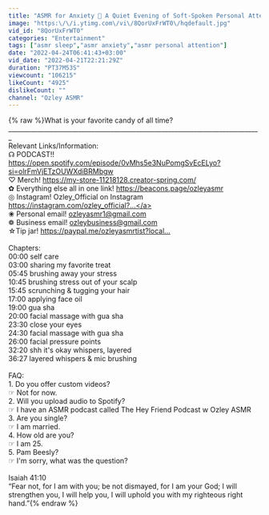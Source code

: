 ```yaml
---
title: "ASMR for Anxiety 🌿 A Quiet Evening of Soft-Spoken Personal Attention for Sleep"
image: "https:\/\/i.ytimg.com\/vi\/8QorUxFrWT0\/hqdefault.jpg"
vid_id: "8QorUxFrWT0"
categories: "Entertainment"
tags: ["asmr sleep","asmr anxiety","asmr personal attention"]
date: "2022-04-24T06:41:43+03:00"
vid_date: "2022-04-21T22:21:29Z"
duration: "PT37M53S"
viewcount: "106215"
likeCount: "4925"
dislikeCount: ""
channel: "Ozley ASMR"
---
```

{% raw %}What is your favorite candy of all time? <br />_______________________________________________________________________________<br />Relevant Links/Information:<br />☊ PODCAST!! <a rel="nofollow" target="blank" href="https://open.spotify.com/episode/0vMhs5e3NuPomgSvEcELyo?si=olrFmVjETzOUWXdiBRMbgw">https://open.spotify.com/episode/0vMhs5e3NuPomgSvEcELyo?si=olrFmVjETzOUWXdiBRMbgw</a><br />♡ Merch! <a rel="nofollow" target="blank" href="https://my-store-11218128.creator-spring.com/">https://my-store-11218128.creator-spring.com/</a><br />✿ Everything else all in one link! <a rel="nofollow" target="blank" href="https://beacons.page/ozleyasmr">https://beacons.page/ozleyasmr</a><br />◎ Instagram! Ozley_Official on Instagram <a rel="nofollow" target="blank" href="https://instagram.com/ozley_official?...">https://instagram.com/ozley_official?...</a><br />❀ Personal email! ozleyasmr1@gmail.com<br />❁ Business email! ozleybusiness@gmail.com<br />☆Tip jar! <a rel="nofollow" target="blank" href="https://paypal.me/ozleyasmrtist?local…">https://paypal.me/ozleyasmrtist?local…</a><br /><br />Chapters: <br />00:00 self care <br />03:00 sharing my favorite treat <br />05:45 brushing away your stress <br />10:45 brushing stress out of your scalp <br />15:45 scrunching &amp; tugging your hair <br />17:00 applying face oil <br />19:00 gua sha <br />20:00 facial massage with gua sha <br />23:30 close your eyes <br />24:30 facial massage with gua sha <br />26:00 facial pressure points <br />32:20 shh it's okay whispers, layered <br />36:27 layered whispers &amp; mic brushing<br /><br />FAQ: <br />1. Do you offer custom videos? <br />    ☞ Not for now. <br />2. Will you upload audio to Spotify?<br />    ☞ I have an ASMR podcast called The Hey Friend Podcast w Ozley ASMR <br />3. Are you single? <br />    ☞ I am married.<br />4. How old are you? <br />    ☞ I am 25.<br />5. Pam Beesly? <br />    ☞ I'm sorry, what was the question?<br /><br />Isaiah 41:10<br />“Fear not, for I am with you; be not dismayed, for I am your God; I will strengthen you, I will help you, I will uphold you with my righteous right hand.”{% endraw %}
